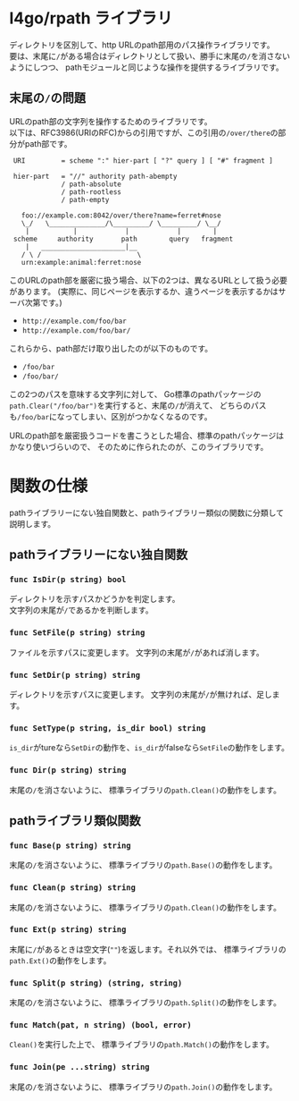 # l4go/rpath ライブラリ

ディレクトリを区別して、http URLのpath部用のパス操作ライブラリです。  
要は、末尾に`/`がある場合はディレクトリとして扱い、勝手に末尾の`/`を消さないようにしつつ、
pathモジュールと同じような操作を提供するライブラリです。

## 末尾の`/`の問題

URLのpath部の文字列を操作するためのライブラリです。  
以下は、RFC3986(URIのRFC)からの引用ですが、この引用の`/over/there`の部分がpath部です。

```
 URI         = scheme ":" hier-part [ "?" query ] [ "#" fragment ]

 hier-part   = "//" authority path-abempty
             / path-absolute
             / path-rootless
             / path-empty

   foo://example.com:8042/over/there?name=ferret#nose
   \_/   \______________/\_________/ \_________/ \__/
    |           |            |            |        |
 scheme     authority       path        query   fragment
    |   _____________________|__
   / \ /                        \
   urn:example:animal:ferret:nose
```

このURLのpath部を厳密に扱う場合、以下の2つは、異なるURLとして扱う必要があります。
(実際に、同じページを表示するか、違うページを表示するかはサーバ次第です。)

- `http://example.com/foo/bar`
- `http://example.com/foo/bar/`

これらから、path部だけ取り出したのが以下のものです。

- `/foo/bar`
- `/foo/bar/`

この2つのパスを意味する文字列に対して、
Go標準のpathパッケージの`path.Clear("/foo/bar")`を実行すると、末尾の`/`が消えて、
どちらのパスも`/foo/bar`になってしまい、区別がつかなくなるのです。

URLのpath部を厳密扱うコードを書こうとした場合、標準のpathパッケージはかなり使いづらいので、
そのために作られたのが、このライブラリです。

# 関数の仕様

pathライブラリーにない独自関数と、pathライブラリー類似の関数に分類して説明します。

## pathライブラリーにない独自関数

### `func IsDir(p string) bool`

ディレクトリを示すパスかどうかを判定します。  
文字列の末尾が`/`であるかを判断します。

### `func SetFile(p string) string`

ファイルを示すパスに変更します。
文字列の末尾が`/`があれば消します。

### `func SetDir(p string) string`

ディレクトリを示すパスに変更します。
文字列の末尾が`/`が無ければ、足します。

### `func SetType(p string, is_dir bool) string`

`is_dir`がtureなら`SetDir`の動作を、`is_dir`がfalseなら`SetFile`の動作をします。

### `func Dir(p string) string`

末尾の`/`を消さないように、 標準ライブラリの`path.Clean()`の動作をします。

## pathライブラリ類似関数

### `func Base(p string) string`

末尾の`/`を消さないように、 標準ライブラリの`path.Base()`の動作をします。

### `func Clean(p string) string`

末尾の`/`を消さないように、 標準ライブラリの`path.Clean()`の動作をします。

### `func Ext(p string) string`

末尾に`/`があるときは空文字(`""`)を返します。それ以外では、 標準ライブラリの`path.Ext()`の動作をします。

### `func Split(p string) (string, string)`

末尾の`/`を消さないように、 標準ライブラリの`path.Split()`の動作をします。

### `func Match(pat, n string) (bool, error)`

`Clean()`を実行した上で、 標準ライブラリの`path.Match()`の動作をします。

### `func Join(pe ...string) string`

末尾の`/`を消さないように、 標準ライブラリの`path.Join()`の動作をします。
